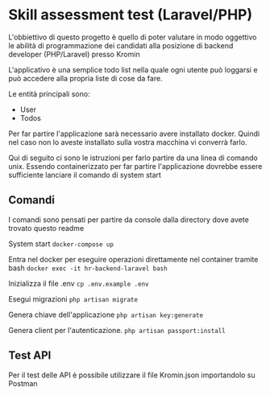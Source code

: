 # Skill assessment test (Laravel/PHP) 

L'obbiettivo di questo progetto è quello di poter valutare in modo oggettivo 
le abilità di programmazione dei candidati alla posizione di backend developer (PHP/Laravel) presso Kromin

L'applicativo è una semplice todo list nella quale ogni utente può loggarsi e può accedere alla propria liste di cose da fare.

Le entità principali sono:
- User
- Todos

Per far partire l'applicazione sarà necessario avere installato docker. 
Quindi nel caso non lo aveste installato sulla vostra macchina vi converrà farlo.

Qui di seguito ci sono le istruzioni per farlo partire da una linea di comando unix.
Essendo containerizzato per far partire l'applicazione dovrebbe essere sufficiente lanciare il comando di system start

## Comandi

I comandi sono pensati per partire da console dalla directory dove avete trovato questo readme

System start
`docker-compose up`

Entra nel docker per eseguire operazioni direttamente nel container tramite bash
`docker exec -it hr-backend-laravel bash`

Inizializza il file .env
`cp .env.example .env`

Esegui migrazioni
`php artisan migrate`

Genera chiave dell'applicazione
`php artisan key:generate`

Genera client per l'autenticazione.
`php artisan passport:install`

## Test API

Per il test delle API è possibile utilizzare il file Kromin.json importandolo su Postman